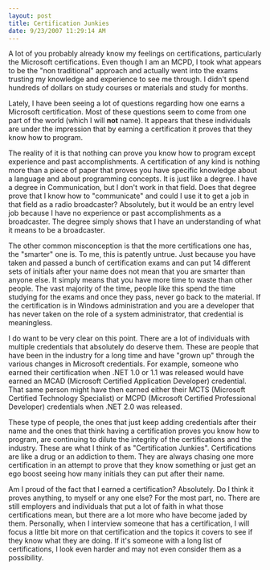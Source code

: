 ```yaml
---
layout: post
title: Certification Junkies
date: 9/23/2007 11:29:14 AM
---
```


A lot of you probably already know my feelings on certifications, particularly the Microsoft certifications. Even though I am an MCPD, I took what appears to be the "non traditional" approach and actually went into the exams trusting my knowledge and experience to see me through. I didn't spend hundreds of dollars on study courses or materials and study for months. 

Lately, I have been seeing a lot of questions regarding how one earns a Microsoft certification. Most of these questions seem to come from one part of the world (which I will **not** name). It appears that these individuals are under the impression that by earning a certification it proves that they know how to program.

The reality of it is that nothing can prove you know how to program except experience and past accomplishments. A certification of any kind is nothing more than a piece of paper that proves you have specific knowledge about a language and about programming concepts. It is just like a degree. I have a degree in Communication, but I don't work in that field. Does that degree prove that I know how to "communicate" and could I use it to get a job in that field as a radio broadcaster? Absolutely, but it would be an entry level job because I have no experience or past accomplishments as a broadcaster. The degree simply shows that I have an understanding of what it means to be a broadcaster.

The other common misconception is that the more certifications one has, the "smarter" one is. To me, this is patently untrue. Just because you have taken and passed a bunch of certification exams and can put 14 different sets of initials after your name does not mean that you are smarter than anyone else. It simply means that you have more time to waste than other people. The vast majority of the time, people like this spend the time studying for the exams and once they pass, never go back to the material. If the certification is in Windows administration and you are a developer that has never taken on the role of a system administrator, that credential is meaningless.

I do want to be very clear on this point. There are a lot of individuals with multiple credentials that absolutely do deserve them. These are people that have been in the industry for a long time and have "grown up" through the various changes in Microsoft credentials. For example, someone who earned their certification when .NET 1.0 or 1.1 was released would have earned an MCAD (Microsoft Certified Application Developer) credential. That same person might have then earned either their MCTS (Microsoft Certified Technology Specialist) or MCPD (Microsoft Certified Professional Developer) credentials when .NET 2.0 was released.

These type of people, the ones that just keep adding credentials after their name and the ones that think having a certification proves you know how to program, are continuing to dilute the integrity of the certifications and the industry. These are what I think of as "Certification Junkies". Certifications are like a drug or an addiction to them. They are always chasing one more certification in an attempt to prove that they know something or just get an ego boost seeing how many initials they can put after their name.

Am I proud of the fact that I earned a certification? Absolutely. Do I think it proves anything, to myself or any one else? For the most part, no. There are still employers and individuals that put a lot of faith in what those certifications mean, but there are a lot more who have become jaded by them. Personally, when I interview someone that has a certification, I will focus a little bit more on that certification and the topics it covers to see if they know what they are doing. If it's someone with a long list of certifications, I look even harder and may not even consider them as a possibility.
